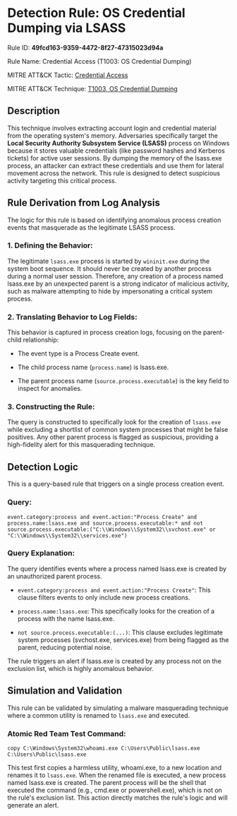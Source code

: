 # Detection Rule: OS Credential Dumping via LSASS

Rule ID: **49fcd163-9359-4472-8f27-47315023d94a**

Rule Name: Credential Access (T1003: OS Credential Dumping)

MITRE ATT&CK Tactic: [Credential Access](https://attack.mitre.org/tactics/TA0006/)

MITRE ATT&CK Technique: [T1003, OS Credential Dumping](https://attack.mitre.org/techniques/T1003/)

## Description

This technique involves extracting account login and credential material from the operating system's memory. Adversaries specifically target the **Local Security Authority Subsystem Service (LSASS)** process on Windows because it stores valuable credentials (like password hashes and Kerberos tickets) for active user sessions.
By dumping the memory of the lsass.exe process, an attacker can extract these credentials and use them for lateral movement across the network. This rule is designed to detect suspicious activity targeting this critical process.

## Rule Derivation from Log Analysis

The logic for this rule is based on identifying anomalous process creation events that masquerade as the legitimate LSASS process.

### **1. Defining the Behavior**: 

The legitimate `lsass.exe` process is started by `wininit.exe` during the system boot sequence. It should never be created by another process during a normal user session. Therefore, any creation of a process named lsass.exe by an unexpected parent is a strong indicator of malicious activity, such as malware attempting to hide by impersonating a critical system process.

### **2. Translating Behavior to Log Fields**: 

This behavior is captured in process creation logs, focusing on the parent-child relationship:

- The event type is a Process Create event.

- The child process name (`process.name`) is lsass.exe.

- The parent process name (`source.process.executable`) is the key field to inspect for anomalies.

### **3. Constructing the Rule**: 

The query is constructed to specifically look for the creation of `lsass.exe` while excluding a shortlist of common system processes that might be false positives. Any other parent process is flagged as suspicious, providing a high-fidelity alert for this masquerading technique.

## Detection Logic

This is a query-based rule that triggers on a single process creation event.

### Query:

`event.category:process and event.action:"Process Create" and process.name:lsass.exe and source.process.executable:* and not source.process.executable:("C:\\Windows\\System32\\svchost.exe" or "C:\\Windows\\System32\\services.exe")`

### Query Explanation:

The query identifies events where a process named lsass.exe is created by an unauthorized parent process.

- `event.category:process and event.action:"Process Create"`: This clause filters events to only include new process creations.

- `process.name:lsass.exe`: This specifically looks for the creation of a process with the name lsass.exe.

- `not source.process.executable:(...)`: This clause excludes legitimate system processes (svchost.exe, services.exe) from being flagged as the parent, reducing potential noise.

The rule triggers an alert if lsass.exe is created by any process not on the exclusion list, which is highly anomalous behavior.

## Simulation and Validation

This rule can be validated by simulating a malware masquerading technique where a common utility is renamed to `lsass.exe` and executed.

### Atomic Red Team Test Command:

`copy C:\Windows\System32\whoami.exe C:\Users\Public\lsass.exe
C:\Users\Public\lsass.exe`


This test first copies a harmless utility, whoami.exe, to a new location and renames it to `lsass.exe`. When the renamed file is executed, a new process named lsass.exe is created. The parent process will be the shell that executed the command (e.g., cmd.exe or powershell.exe), which is not on the rule's exclusion list. This action directly matches the rule's logic and will generate an alert.

